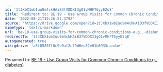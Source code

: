 ```yaml
---
id: '1tJXbX1wbIuu9m4ckHAi83fVDDXI3gO1vMHFT6yyE2q8'
title: 'Redirect to: BE 19 - Use Group Visits for Common Chronic Conditions (e.g., diabetes)'
date: '2022-08-21T19:26:27.379Z'
source: 'https://drive.google.com/open?id=1tJXbX1wbIuu9m4ckHAi83fVDDXI3gO1vMHFT6yyE2q8'
mimeType: 'text/x-markdown'
url: 'be-19-use-group-visits-for-common-chronic-conditions-e.g.,-diabetes.md'
redirectTo: '1tJXbX1wbIuu9m4ckHAi83fVDDXI3gO1vMHFT6yyE2q8'
autogenerated: true
wikigdrive: 'a3f05807f0c9b9af2c79d6ec32e61b6933caadae'
---
```

Renamed to: [BE 19 - Use Group Visits for Common Chronic Conditions (e.g., diabetes)](be-19-use-group-visits-for-common-chronic-conditions-e.g.,-diabetes.md)
